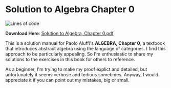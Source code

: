 # Solution to Algebra Chapter 0
![Lines of code](https://tokei.rs/b1/github/hooyuser/Solution-to-Algebra-Chapter-0)

**Download Here**: [Solution to Algebra, Chapter 0.pdf](https://github.com/hooyuser/Solution-to-Algebra-Chapter-0/releases/latest/download/Solution_to_Algebra_Chapter_0.pdf)

This is a solution manual for Paolo Aluffi's **ALGEBRA, Chapter 0**, a textbook that introduces abstract algebra using the language of categories. 
I find this approach to be particularly appealing. So I'm enthusiastic to share my solutions to the exercises in this book for others to reference.

As a beginner, I'm trying to make my proof explict and detailed, but unfortunately it seems verbose and tedious sometimes. 
Anyway, I would appreciate it if you can point out my mistakes, big or small.
